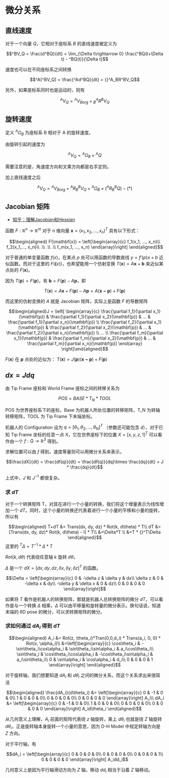 # 微分关系
## 直线速度
对于一个向量 $Q$，它相对于座标系 $B$ 的直线速度被定义为

$$^BV_Q = \frac{d^BQ}{dt} = \lim_{\Delta t\rightarrow 0} \frac{^BQ(t+\Delta t) - ^BQ(t)}{\Delta t}$$

速度也可以在不同座标系之间转换

$$^A(^BV_Q) = \frac{^Ad^BQ}{dt} = {}^A_BR^BV_Q$$

另外，如果座标系同时也是运动的，则有

$$^AV_Q = {}^AV_{Borg} + {}^A_BR^BV_Q$$

## 旋转速度
定义 ${}^A\Omega_B$ 为座标系 B 相对于 A 的旋转速度。

由旋转引起的速度为

$${}^AV_Q = {}^A\Omega_B \times {}^AQ$$

需要注意的是，角速度方向和叉乘方向都是右手定则。

加上直线速度之后

$${}^AV_Q = {}^AV_{Borg} + {}^AR_B{}^BV_Q + {}^A\Omega_B\times({}^AR_B {}^BQ) - (*)$$

## Jacobian 矩阵
- [知乎：理解Jacobian和Hessian](https://zhuanlan.zhihu.com/p/37306749)

函数 $F:\mathbb{R}^n\rightarrow \mathbb{R}^m$ 对于 n 维向量 $\mathbf{x}=(x_1, x_2,...,x_n)^T$ 具有以下形式：

$$\begin{aligned}
    F(\mathbf{x}) = \left[\begin{array}{c}
    f_1(x_1, ..., x_n)\\
    f_2(x_1,..., x_n)\\
    .\\
    .\\
    .\\
    f_m(x_1, ..., x_n)
    \end{array}\right]
\end{aligned}$$

对于普通的单变量函数 $f(x)$，在某点 $p$ 处可以用函数的导数直线 $y = f'(p)x + b$ 近似函数。而对于这里的 $F(\mathbf(x))$，也希望能用一个仿射变换 $T(\mathbf{x}) = A\mathbf{x} + \mathbf{b}$ 来近似某点处的 $F(\mathbf{x})$。

因为 $T(\mathbf{p}) = F(\mathbf{p})$，有 $\mathbf{b} = F(\mathbf{p}) - A\mathbf{p}$，即

$$T(\mathbf{x}) = A\mathbf{x} + F(\mathbf{p}) - A\mathbf{p} = A(\mathbf{x-p}) + F(\mathbf{p})$$

而这里的仿射变换的 $A$ 就是 Jacobian 矩阵，实际上是函数 $F$ 的导数矩阵

$$\begin{aligned}J = \left[
    \begin{array}{c}
    \frac{\partial f_1}{\partial x_1}(\mathbf{p}) & \frac{\partial f_1}{\partial x_2}(\mathbf{p}) & ... & \frac{\partial f_1}{\partial x_n}(\mathbf{p}) \\
    \frac{\partial f_2}{\partial x_1}(\mathbf{p}) & \frac{\partial f_2}{\partial x_2}(\mathbf{p}) & ... & \frac{\partial f_2}{\partial x_n}(\mathbf{p}) \\
    ... \\
    \frac{\partial f_m}{\partial x_1}(\mathbf{p}) & \frac{\partial f_m}{\partial x_2}(\mathbf{p}) & ... & \frac{\partial f_m}{\partial x_n}(\mathbf{p})
    \end{array}
    \right]\end{aligned}$$

$F(\mathbf{x})$ 在 $\mathbf{p}$ 点处的近似为： $T(\mathbf{x}) = J(\mathbf{p})(\mathbf{x-p}) + F(\mathbf{p})$

## $dx=Jdq$
由 Tip Frame 座标和 World Frame 座标之间的转移关系为

$$POS=BASE*T_N*TOOL$$

POS 为世界座标系下的座标，Base 为机器人所处位置的转移矩阵，T_N 为转轴转移矩阵，TOOL 为 Tip Frame 下末端坐标。

机器人的 Configuration 设为 $q=[\theta_1, \theta_2, ..., \theta_N]^T$ （参数还可能包含 $d$），对于已知 Tip Frame 坐标的任意一点 X，它在世界座标下的位置 $X=[x,y,z,1]^T$ 可以看作由一个 $f: Q\rightarrow \mathbb{R}^3$ 得到。

求解位置可以由 $f$ 得到，速度等量则可以用微分关系来表示。

$$\frac{dX}{dt} = \frac{df(q)}{dt} = \frac{df(q)}{dq}\times \frac{dq}{dt} = J * \frac{dq}{dt}$$

上式中，$J$ 和 $J^{-1}$ 都很复杂。

### 求 $dT$
对于一个转换矩阵 T，对其在进行一个小量的转换，我们将这个增量表示为线性增加一个 $dT$。同时，这个小量的转换还代表着进行一个小量的平移和小量的旋转，所以有

$$\begin{aligned}
T+dT &= Trans(dx, dy, dz) * Rot(k, d\theta) * T\\
dT &= [Trans(dx, dy, dz)* Rot(k, d\theta) - I] * T\\
&=\Delta*T \\
&=T * {}^T\Delta
\end{aligned}$$
这里的 ${}^T\Delta = T^{-1}*\Delta*T$

$Rot(k,d\theta)$ 代表绕任意轴 $k$ 旋转 $d\theta$。

$\Delta$ 是一个 $dX=[dx, dy, dz, \delta x, \delta y, \delta z]^T$ 的函数。

$$\Delta = \left[\begin{array}{c}
    0 & -\delta z & \delta y & dx\\
    \delta z & 0 & -\delta x & dy\\
    -\delta y & \delta x & 0 & dz\\
    0 & 0 & 0 & 0
\end{array}\right]$$

如果将 $T$ 看作是机器人的转换矩阵，那就是机器人总转换矩阵的微分 $dT$，可以看作是与一个转换 $\Delta$ 相乘，$\Delta$ 可以由平移量和旋转量的微分表示。换句话说，知道末端的 6D pose 的微分，可以求转换矩阵的微分。

### 求如何通过 $dA_i$ 得到 $dT$
$$\begin{aligned}
A_i &= Rot(z, \theta_i)*Tran(0,0,d_i) * Trans(a_i, 0, 0) * Rot(x, \alpha_i)\\
&=\left[\begin{array}{c}
    \cos\theta_i & -\sin\theta_i\cos\alpha_i & \sin\theta_i\sin\alpha_i & a_i\cos\theta_i\\
    \sin\theta_i & \cos\theta_i\cos\alpha_i & -\cos\theta_i\sin\alpha_i & a_i\sin\theta_i\\
    0 & \sin\alpha_i & \cos\alpha_i & d_i\\
    0 & 0 & 0 & 1
\end{array}\right]
\end{aligned}$$

对于旋转轴，我们想要知道 $dA_i$ 和 $d\theta_i$ 之间的微分关系，而这个关系求出来很简洁

$$\begin{aligned}
\frac{dA_i}{d\theta_i} &=
\left[\begin{array}{c}
    0 & -1 & 0 & 0\\
    1 & 0 & 0 & 0\\
    0 & 0 & 0 & 0\\
    0 & 0 & 0 & 0
\end{array}\right] A_i\\
dA_i &= \left[\begin{array}{c}
    0 & -1 & 0 & 0\\
    1 & 0 & 0 & 0\\
    0 & 0 & 0 & 0\\
    0 & 0 & 0 & 0
\end{array}\right] A_id\theta_i
\end{aligned}$$

从几何意义上理解，$A_i$ 前面的矩阵代表绕 $z$ 轴旋转，乘上 $d\theta_i$ 也就是绕 $Z$ 轴旋转 $d\theta_i$，正是旋转轴本身旋转一个小量的意思，因为 D-H Model 中规定转轴方向是 $Z$ 方向。

对于平行轴，有

$$dA_i = \left[\begin{array}{c}
    0 & 0 & 0 & 0\\
    0 & 0 & 0 & 0\\
    0 & 0 & 0 & 1\\
    0 & 0 & 0 & 0
\end{array}\right] A_idd_i$$

几何意义上是因为平行轴滑动方向为 $Z$ 轴，移动 $dd_i$ 相当于沿着 $Z$ 轴移动。